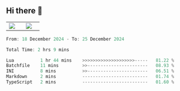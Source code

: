 ## Hi there 👋

<p align="center">
  <table align="center">
  <tr border="none">
  <td width="35%" align="center">
    <img  align="center"  src="http://github-profile-summary-cards.vercel.app/api/cards/stats?username=ricepunk&theme=github_dark" />
  </td>
    
  <td width="65%" align="center">
    <img  align="center"  src="http://github-profile-summary-cards.vercel.app/api/cards/profile-details?username=ricepunk&theme=github_dark" />
  </td>
  </tr>
  </table>
</p>

<!--START_SECTION:waka-->

```typescript
From: 18 December 2024 - To: 25 December 2024

Total Time: 2 hrs 9 mins

Lua          1 hr 44 mins    >>>>>>>>>>>>>>>>>>>>-----   81.22 %
Batchfile    11 mins         >>-----------------------   08.93 %
INI          8 mins          >>-----------------------   06.51 %
Markdown     2 mins          -------------------------   01.74 %
TypeScript   2 mins          -------------------------   01.60 %
```

<!--END_SECTION:waka-->
